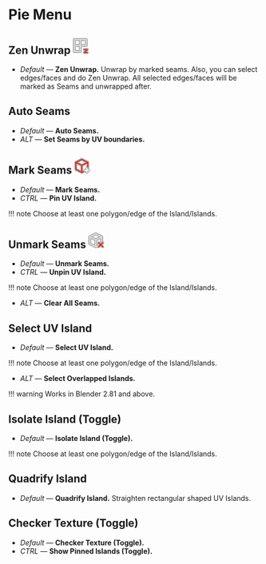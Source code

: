 # Pie Menu

## Zen Unwrap ![Zen Unwrap](img/icons/zen-unwrap@2x.png)
- *Default* — **Zen Unwrap.** Unwrap by marked seams. Also, you can select edges/faces and do Zen Unwrap. All selected edges/faces will be marked as Seams and unwrapped after.

## Auto Seams
- *Default* — **Auto Seams.**
- *ALT* — **Set Seams by UV boundaries.**

## Mark Seams ![Mark Seams](img/icons/mark-seams@2x.png)
- *Default* — **Mark Seams.**
- *CTRL* — **Pin UV Island.**

!!! note
    Choose at least one polygon/edge of the Island/Islands.

## Unmark Seams ![Unmark Seams](img/icons/unmark-seams@2x.png)
- *Default* — **Unmark Seams.**
- *CTRL* — **Unpin UV Island.**

!!! note
    Choose at least one polygon/edge of the Island/Islands.

- *ALT* — **Clear All Seams.**

## Select UV Island
- *Default* — **Select UV Island.**

!!! note
    Choose at least one polygon/edge of the Island/Islands.

- *ALT* — **Select Overlapped Islands.**

!!! warning
    Works in Blender 2.81 and above.

## Isolate Island (Toggle)
- *Default* — **Isolate Island (Toggle).**

!!! note
    Choose at least one polygon/edge of the Island/Islands.

## Quadrify Island
- *Default* — **Quadrify Island.** Straighten rectangular shaped UV Islands.

## Checker Texture (Toggle)
- *Default* — **Checker Texture (Toggle).**
- *CTRL* — **Show Pinned Islands (Toggle).**